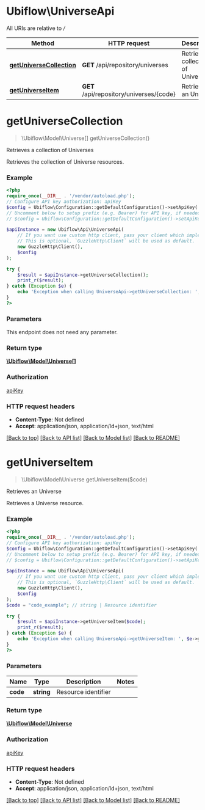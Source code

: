 # Ubiflow\UniverseApi

All URIs are relative to */*

Method | HTTP request | Description
------------- | ------------- | -------------
[**getUniverseCollection**](UniverseApi.md#getuniversecollection) | **GET** /api/repository/universes | Retrieves a collection of Universes
[**getUniverseItem**](UniverseApi.md#getuniverseitem) | **GET** /api/repository/universes/{code} | Retrieves an Universe

# **getUniverseCollection**
> \Ubiflow\Model\Universe[] getUniverseCollection()

Retrieves a collection of Universes

Retrieves the collection of Universe resources.

### Example
```php
<?php
require_once(__DIR__ . '/vendor/autoload.php');
// Configure API key authorization: apiKey
$config = Ubiflow\Configuration::getDefaultConfiguration()->setApiKey('X-AUTH-TOKEN', 'YOUR_API_KEY');
// Uncomment below to setup prefix (e.g. Bearer) for API key, if needed
// $config = Ubiflow\Configuration::getDefaultConfiguration()->setApiKeyPrefix('X-AUTH-TOKEN', 'Bearer');

$apiInstance = new Ubiflow\Api\UniverseApi(
    // If you want use custom http client, pass your client which implements `GuzzleHttp\ClientInterface`.
    // This is optional, `GuzzleHttp\Client` will be used as default.
    new GuzzleHttp\Client(),
    $config
);

try {
    $result = $apiInstance->getUniverseCollection();
    print_r($result);
} catch (Exception $e) {
    echo 'Exception when calling UniverseApi->getUniverseCollection: ', $e->getMessage(), PHP_EOL;
}
?>
```

### Parameters
This endpoint does not need any parameter.

### Return type

[**\Ubiflow\Model\Universe[]**](../Model/Universe.md)

### Authorization

[apiKey](../../README.md#apiKey)

### HTTP request headers

 - **Content-Type**: Not defined
 - **Accept**: application/json, application/ld+json, text/html

[[Back to top]](#) [[Back to API list]](../../README.md#documentation-for-api-endpoints) [[Back to Model list]](../../README.md#documentation-for-models) [[Back to README]](../../README.md)

# **getUniverseItem**
> \Ubiflow\Model\Universe getUniverseItem($code)

Retrieves an Universe

Retrieves a Universe resource.

### Example
```php
<?php
require_once(__DIR__ . '/vendor/autoload.php');
// Configure API key authorization: apiKey
$config = Ubiflow\Configuration::getDefaultConfiguration()->setApiKey('X-AUTH-TOKEN', 'YOUR_API_KEY');
// Uncomment below to setup prefix (e.g. Bearer) for API key, if needed
// $config = Ubiflow\Configuration::getDefaultConfiguration()->setApiKeyPrefix('X-AUTH-TOKEN', 'Bearer');

$apiInstance = new Ubiflow\Api\UniverseApi(
    // If you want use custom http client, pass your client which implements `GuzzleHttp\ClientInterface`.
    // This is optional, `GuzzleHttp\Client` will be used as default.
    new GuzzleHttp\Client(),
    $config
);
$code = "code_example"; // string | Resource identifier

try {
    $result = $apiInstance->getUniverseItem($code);
    print_r($result);
} catch (Exception $e) {
    echo 'Exception when calling UniverseApi->getUniverseItem: ', $e->getMessage(), PHP_EOL;
}
?>
```

### Parameters

Name | Type | Description  | Notes
------------- | ------------- | ------------- | -------------
 **code** | **string**| Resource identifier |

### Return type

[**\Ubiflow\Model\Universe**](../Model/Universe.md)

### Authorization

[apiKey](../../README.md#apiKey)

### HTTP request headers

 - **Content-Type**: Not defined
 - **Accept**: application/json, application/ld+json, text/html

[[Back to top]](#) [[Back to API list]](../../README.md#documentation-for-api-endpoints) [[Back to Model list]](../../README.md#documentation-for-models) [[Back to README]](../../README.md)


